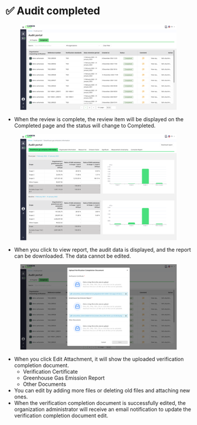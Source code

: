# ✅ Audit completed

<figure><img src="../.gitbook/assets/image.png" alt=""><figcaption></figcaption></figure>

* When the review is complete, the review item will be displayed on the Completed page and the status will change to Completed.

<figure><img src="../.gitbook/assets/image (1).png" alt=""><figcaption></figcaption></figure>

* When you click to view report, the audit data is displayed, and the report can be downloaded. The data cannot be edited.

<figure><img src="../.gitbook/assets/image (2).png" alt=""><figcaption></figcaption></figure>

* When you click Edit Attachment, it will show the uploaded verification completion document.
  * Verification Certificate
  * Greenhouse Gas Emission Report
  * Other Documents
* You can edit by adding more files or deleting old files and attaching new ones.
* When the verification completion document is successfully edited, the organization administrator will receive an email notification to update the verification completion document edit.
